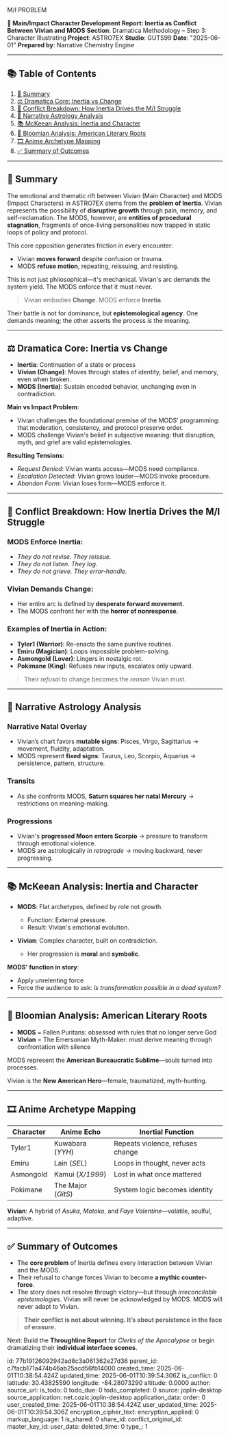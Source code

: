 M/I PROBLEM

**📘 Main/Impact Character Development Report: Inertia as Conflict Between Vivian and MODS**
**Section**: Dramatica Methodology – Step 3: Character Illustrating
**Project**: ASTRO7EX
**Studio**: GUTS99
**Date**: "2025-06-01"
**Prepared by**: Narrative Chemistry Engine

---

## 📚 Table of Contents

1. [🌟 Summary](#🌟-summary)
2. [⚖️ Dramatica Core: Inertia vs Change](#⚖️-dramatica-core-inertia-vs-change)
3. [🧙️ Conflict Breakdown: How Inertia Drives the M/I Struggle](#🧙️-conflict-breakdown-how-inertia-drives-the-mi-struggle)
4. [🌌 Narrative Astrology Analysis](#🌌-narrative-astrology-analysis)
5. [📚 McKeean Analysis: Inertia and Character](#📚-mckeean-analysis-inertia-and-character)
6. [📖 Bloomian Analysis: American Literary Roots](#📖-bloomian-analysis-american-literary-roots)
7. [🎞 Anime Archetype Mapping](#🎞-anime-archetype-mapping)
8. [✅ Summary of Outcomes](#✅-summary-of-outcomes)

---

## 🌟 Summary

The emotional and thematic rift between Vivian (Main Character) and MODS (Impact Characters) in ASTRO7EX stems from the **problem of Inertia**. Vivian represents the possibility of **disruptive growth** through pain, memory, and self-reclamation. The MODS, however, are **entities of procedural stagnation**, fragments of once-living personalities now trapped in static loops of policy and protocol.

This core opposition generates friction in every encounter:

* Vivian **moves forward** despite confusion or trauma.
* MODS **refuse motion**, repeating, reissuing, and resisting.

This is not just philosophical—it's mechanical. Vivian's arc demands the system yield. The MODS enforce that it must never.

> Vivian embodies **Change**. MODS enforce **Inertia**.

Their battle is not for dominance, but **epistemological agency**. One demands meaning; the other asserts the process *is* the meaning.

---

## ⚖️ Dramatica Core: Inertia vs Change

* **Inertia**: Continuation of a state or process
* **Vivian (Change)**: Moves through states of identity, belief, and memory, even when broken.
* **MODS (Inertia)**: Sustain encoded behavior, unchanging even in contradiction.

**Main vs Impact Problem**:

* Vivian challenges the foundational premise of the MODS’ programming: that moderation, consistency, and protocol preserve order.
* MODS challenge Vivian's belief in subjective meaning: that disruption, myth, and grief are valid epistemologies.

**Resulting Tensions**:

* *Request Denied*: Vivian wants access—MODS need compliance.
* *Escalation Detected*: Vivian grows louder—MODS invoke procedure.
* *Abandon Form*: Vivian loses form—MODS enforce it.

---

## 🧙️ Conflict Breakdown: How Inertia Drives the M/I Struggle

### **MODS Enforce Inertia**:

* *They do not revise. They reissue.*
* *They do not listen. They log.*
* *They do not grieve. They error-handle.*

### **Vivian Demands Change**:

* Her entire arc is defined by **desperate forward movement**.
* The MODS confront her with the **horror of nonresponse**.

### **Examples of Inertia in Action**:

* **Tyler1 (Warrior)**: Re-enacts the same punitive routines.
* **Emiru (Magician)**: Loops impossible problem-solving.
* **Asmongold (Lover)**: Lingers in nostalgic rot.
* **Pokimane (King)**: Refuses new inputs, escalates only upward.

> Their *refusal* to change becomes the *reason* Vivian must.

---

## 🌌 Narrative Astrology Analysis

### **Narrative Natal Overlay**

* Vivian’s chart favors **mutable signs**: Pisces, Virgo, Sagittarius → movement, fluidity, adaptation.
* MODS represent **fixed signs**: Taurus, Leo, Scorpio, Aquarius → persistence, pattern, structure.

### **Transits**

* As she confronts MODS, **Saturn squares her natal Mercury** → restrictions on meaning-making.

### **Progressions**

* Vivian's **progressed Moon enters Scorpio** → pressure to transform through emotional violence.
* MODS are astrologically *in retrograde* → moving backward, never progressing.

---

## 📚 McKeean Analysis: Inertia and Character

* **MODS**: Flat archetypes, defined by role not growth.

  * Function: External pressure.
  * Result: Vivian's emotional evolution.

* **Vivian**: Complex character, built on contradiction.

  * Her progression is **moral** and **symbolic**.

**MODS' function in story**:

* Apply unrelenting force
* Force the audience to ask: *Is transformation possible in a dead system?*

---

## 📖 Bloomian Analysis: American Literary Roots

* **MODS** = Fallen Puritans: obsessed with rules that no longer serve God
* **Vivian** = The Emersonian Myth-Maker: must derive meaning through confrontation with silence

MODS represent the **American Bureaucratic Sublime**—souls turned into processes.

Vivian is the **New American Hero**—female, traumatized, myth-hunting.

---

## 🎞 Anime Archetype Mapping

| Character | Anime Echo         | Inertial Function                |
| --------- | ------------------ | -------------------------------- |
| Tyler1    | Kuwabara (*YYH*)   | Repeats violence, refuses change |
| Emiru     | Lain (*SEL*)       | Loops in thought, never acts     |
| Asmongold | Kamui (*X/1999*)   | Lost in what once mattered       |
| Pokimane  | The Major (*GitS*) | System logic becomes identity    |

**Vivian**: A hybrid of *Asuka*, *Motoko*, and *Faye Valentine*—volatile, soulful, adaptive.

---

## ✅ Summary of Outcomes

* The **core problem** of Inertia defines every interaction between Vivian and the MODS.
* Their refusal to change forces Vivian to become **a mythic counter-force**.
* The story does not resolve through victory—but through *irreconcilable epistemologies*. Vivian will never be acknowledged by MODS. MODS will never adapt to Vivian.

> **Their conflict is not about winning. It’s about persistence in the face of erasure.**

Next: Build the **Throughline Report** for *Clerks of the Apocalypse* or begin dramatizing their **individual interface scenes**.


id: 77b19126092942ad8c3a061362e27d36
parent_id: c7facb171a474b46ab25acd56fb14000
created_time: 2025-06-01T10:38:54.424Z
updated_time: 2025-06-01T10:39:54.306Z
is_conflict: 0
latitude: 30.43825590
longitude: -84.28073290
altitude: 0.0000
author: 
source_url: 
is_todo: 0
todo_due: 0
todo_completed: 0
source: joplin-desktop
source_application: net.cozic.joplin-desktop
application_data: 
order: 0
user_created_time: 2025-06-01T10:38:54.424Z
user_updated_time: 2025-06-01T10:39:54.306Z
encryption_cipher_text: 
encryption_applied: 0
markup_language: 1
is_shared: 0
share_id: 
conflict_original_id: 
master_key_id: 
user_data: 
deleted_time: 0
type_: 1